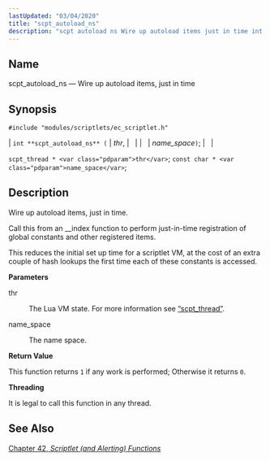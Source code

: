 ```yaml
---
lastUpdated: "03/04/2020"
title: "scpt_autoload_ns"
description: "scpt autoload ns Wire up autoload items just in time int scpt autoload ns thr name space scpt thread thr const char name space Wire up autoload items just in time Call this from an index function to perform just in time registration of global constants and other registered items..."
---
```


<a name="apis.scpt_autoload_ns"></a> 
## Name

scpt_autoload_ns — Wire up autoload items, just in time

## Synopsis

`#include "modules/scriptlets/ec_scriptlet.h"`

| `int **scpt_autoload_ns** (` | <var class="pdparam">thr</var>, |   |
|   | <var class="pdparam">name_space</var>`)`; |   |

`scpt_thread * <var class="pdparam">thr</var>`;
`const char * <var class="pdparam">name_space</var>`;<a name="idp58984224"></a> 
## Description

Wire up autoload items, just in time.

Call this from an __index function to perform just-in-time registration of global constants and other registered items.

This reduces the initial set up time for a scriptlet VM, at the cost of an extra couple of hash lookups the first time each of these constants is accessed.

**<a name="idp58986624"></a> Parameters**

<dl class="variablelist">

<dt>thr</dt>

<dd>

The Lua VM state. For more information see [“scpt_thread”](/momentum/3/3-api/structs-scpt-thread).

</dd>

<dt>name_space</dt>

<dd>

The name space.

</dd>

</dl>

**<a name="idp58991744"></a> Return Value**

This function returns `1` if any work is performed; Otherwise it returns `0`.

**<a name="idp58993584"></a> Threading**

It is legal to call this function in any thread.

<a name="idp58995136"></a> 
## See Also

[Chapter 42, *Scriptlet (and Alerting) Functions*](script "Chapter 42. Scriptlet (and Alerting) Functions")
